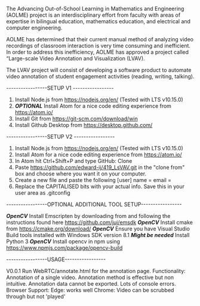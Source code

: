 The Advancing Out-of-School Learning in Mathematics and Engineering (AOLME) project is an interdisciplinary effort from faculty with areas of expertise in bilingual education, mathematics education, and electrical and computer engineering.

AOLME has determined that their current manual method of analyzing video recordings of classroom interaction is very time consuming and inefficient. In order to address this inefficiency, AOLME has approved a project called “Large-scale Video Annotation and Visualization (LVAV).

The LVAV project will consist of developing a software product to automate video annotation of student engagement activities (reading, writing, talking).

-----------------SETUP V1 -----------------

1) Install Node.js from https://nodejs.org/en/ (Tested with LTS v10.15.0)
2) ***OPTIONAL*** Install Atom for a nice code editing experience from https://atom.io/
3) Install Git from https://git-scm.com/download/win
4) Install Github Desktop from https://desktop.github.com/

-----------------SETUP V2 -----------------

1) Install Node.js from https://nodejs.org/en/ (Tested with LTS v10.15.0)
2) Install Atom for a nice code editing experience from https://atom.io/
3) In Atom hit Ctrl+Shift+P and type GitHub: Clone
4) Paste https://github.com/edward-ij/419_LsVAV.git in the "clone from" box and choose where you want it on your computer.
5) Create a new file and paste the following
[user]
        name = <NAME>
        email = <EMAIL>
6) Replace the CAPITALISED bits with your actual info. Save this in your user area as .gitconfig

-----------------OPTIONAL ADDITIONAL TOOL SETUP-----------------

***OpenCV*** Install Emscripten by downloading from and following the instructions found here https://github.com/juj/emsdk
***OpenCV*** Install cmake from https://cmake.org/download/
***OpenCV*** Ensure you have Visual Studio Build tools installed with Windows SDK version 8.1
***Might be needed*** Install Python 3
***OpenCV*** Install opencv in npm using https://www.npmjs.com/package/opencv-build

-----------------USAGE-----------------

V0.0.1  Run WebRTC/annotate.html for the annotation page.
        Functionality:  Annotation of a single video.
                        Annotation method is effective but non intuitive.
                        Annotation data cannot be exported.
                        Lots of console errors.
                        Browser Support:
                        Edge: works well
                        Chrome: Video can be scrubbed through but not 'played'
